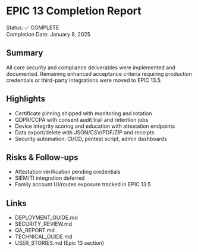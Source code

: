 # EPIC 13 Completion Report

Status: ✅ COMPLETE  
Completion Date: January 8, 2025

## Summary
All core security and compliance deliverables were implemented and documented. Remaining enhanced acceptance criteria requiring production credentials or third-party integrations were moved to EPIC 13.5.

## Highlights
- Certificate pinning shipped with monitoring and rotation
- GDPR/CCPA with consent audit trail and retention jobs
- Device integrity scoring and education with attestation endpoints
- Data export/delete with JSON/CSV/PDF/ZIP and receipts
- Security automation: CI/CD, pentest script, admin dashboards

## Risks & Follow-ups
- Attestation verification pending credentials
- SIEM/TI integration deferred
- Family account UI/routes exposure tracked in EPIC 13.5

## Links
- DEPLOYMENT_GUIDE.md
- SECURITY_REVIEW.md
- QA_REPORT.md
- TECHNICAL_GUIDE.md
- USER_STORIES.md (Epic 13 section)

